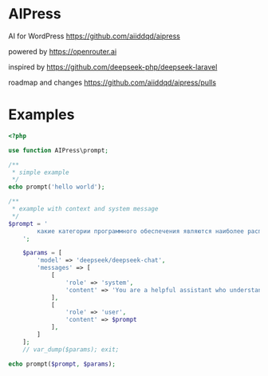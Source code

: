 # AIPress

AI for WordPress https://github.com/aiiddqd/aipress

powered by https://openrouter.ai

inspired by https://github.com/deepseek-php/deepseek-laravel

roadmap and changes https://github.com/aiiddqd/aipress/pulls

# Examples

```php
<?php

use function AIPress\prompt;

/**
 * simple example
 */
echo prompt('hello world');

/**
 * example with context and system message
 */
$prompt = '
        какие категории программного обеспечения являются наиболее распространенными для бизнеса в сфере ресторанов?
    ';

    $params = [
        'model' => 'deepseek/deepseek-chat',
        'messages' => [
            [
                'role' => 'system',
                'content' => 'You are a helpful assistant who understands services, applications and software for business and automation, and speaks French.'
            ],
            [
                'role' => 'user',
                'content' => $prompt
            ],
        ]
    ];
    // var_dump($params); exit;

echo prompt($prompt, $params);

```
